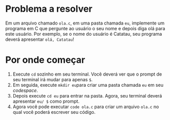 # Problema a resolver
Em um arquivo chamado `ola.c`, em uma pasta chamada `eu`, implemente um programa em C que pergunte ao usuário o seu nome e depois diga olá para este usuário. Por exemplo, se o nome do usuário é Catatau, seu programa deverá apresentar `olá, Catatau`!

# Por onde começar
1. Execute `cd` sozinho em seu terminal. Você deverá ver que o prompt de seu terminal irá mudar para apenas `$`.
2. Em seguida, execute `mkdir eu`para criar uma pasta chamada `eu` em seu *codespace*.
3. Depois execute `cd eu` para entrar na pasta. Agora, seu terminal deverá apresentar `eu/ $` como prompt.
4. Agora você pode executar `code ola.c` para criar um arquivo `ola.c` no qual você poderá escrever seu código.

